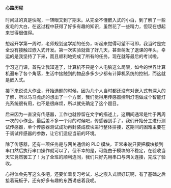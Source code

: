 #### 心路历程

时间过的真是快呢，一转眼又到了期末。从完全不懂嵌入式的小白，到了解了一些皮毛的大白，在这过程中获得了好多有趣的知识，虽然花了一些精力，但现在想起来觉得很值得。

想起开学第一周时，老师规划这学期的任务，听起来觉得可望不可即，我当时是完全没有接触过嵌入式开发。第一次实验就做了好几天，甚至萌发了退课的年头，幸运的是我坚持了下来，而且顺利地完成了所有的任务，现在就等最后的考试啦。

学习这门课，首先让我知道了，计算机不只是个人电脑这么局限，如今的世界计算机遍布了各个角落，生活中接触到的物品多多少少都有计算机系统的控制，而这就是嵌入式。

接下来说说大作业，开始选题的时候，因为几个人当时都还没有对嵌入式有深入的了解，所以马马虎虎的想出了一个方案，我们觉得用传感器控制灯泡做成个智能灯光系统很有用，也不是很麻烦，所以就先确定了这个题目。

后来因为一直没有传感器，工作也就停留在文字的描述上，这期间通常是忙于两周一次的小作业。最后差不多一个月的时候吧，传感器到手了，我们开始分工进行测试传感器，单个传感器测试成功再封装成模块进行整体拼接，这期间的困难主要在于调试传感器的参数，让它们适应当前的环境。

除了传感器，还有一项任务是与网关通信的 PLC 模块，正常来说只要把模块接到串口然后执行串口操作就可以了，但不幸的是，可能由于模块的不稳定，在验收当天它竟然罢工了！为了全班的顺利连同，我们只好先用串口与网关连接，完成了验收。

心得体会先写这么多吧，还要忙着复习考试，总之嵌入式很好玩啊，有了基础之后接着玩板子，还有好多有趣的东西诱惑着我呢。